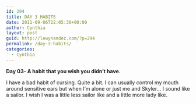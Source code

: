 ```yaml
---
id: 294
title: DAY 3 HABITS
date: 2011-09-06T22:05:30+00:00
author: Cynthia
layout: post
guid: http://lewynandez.com/?p=294
permalink: /day-3-habits/
categories:
  - Cynthia
---
```

**Day 03- A habit that you wish you didn’t have.**

I have a bad habit of cursing. Quite a bit. I can usually control my mouth around sensitive ears but when I&#8217;m alone or just me and Skyler&#8230; I sound like a sailor. I wish I was a little less sailor like and a little more lady like.